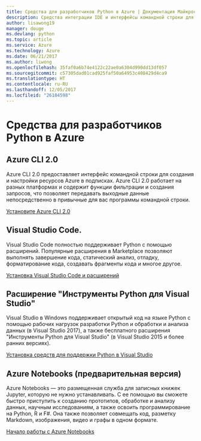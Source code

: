 ```yaml
---
title: Средства для разработчиков Python в Azure | Документация Майкрософт
description: Средства интеграции IDE и интерфейсы командной строки для разработчиков Python, работающих со службами Azure.
author: lisawong19
manager: douge
ms.devlang: python
ms.topic: article
ms.service: Azure
ms.technology: Azure
ms.date: 06/21/2017
ms.author: liwong
ms.openlocfilehash: 35faf0a6b74e4122c22ae0a6304d990dd13df057
ms.sourcegitcommit: c57305dad01cad925faf50a64953c408429d4ca9
ms.translationtype: HT
ms.contentlocale: ru-RU
ms.lasthandoff: 12/05/2017
ms.locfileid: "26184598"
---
```

# <a name="azure-tools-for-python-developers"></a>Средства для разработчиков Python в Azure

## <a name="azure-cli-20"></a>Azure CLI 2.0

Azure CLI 2.0 предоставляет интерфейс командной строки для создания и настройки ресурсов Azure в подписках. Azure CLI 2.0 работает на разных платформах и содержит функции фильтрации и создания запросов, что позволяет передавать выходные данные непосредственно в привычные для вас программы командной строки. 

[Установите Azure CLI 2.0](https://docs.microsoft.com/cli/azure/install-azure-cli)

## <a name="visual-studio-code"></a>Visual Studio Code.
Visual Studio Code полностью поддерживает Python с помощью расширений. Популярные расширения в Marketplace позволяют выполнять завершение кода, статический анализ, отладку, форматирование кода, создавать фрагменты кода и многое другое.

[Установка Visual Studio Code и расширений](https://code.visualstudio.com/docs/languages/python)

## <a name="python-tools-for-visual-studio-extension"></a>Расширение "Инструменты Python для Visual Studio"
Visual Studio в Windows поддерживает открытый код на языке Python с помощью рабочих нагрузок разработки Python и обработки и анализа данных (в Visual Studio 2017), а также бесплатного расширения "Инструменты Python для Visual Studio" (в Visual Studio 2015 и более ранних версиях). 

[Установка средств для поддержки Python в Visual Studio](https://docs.microsoft.com/visualstudio/python/installation)

## <a name="azure-notebooks-preview"></a>Azure Notebooks (предварительная версия)
Azure Notebooks — это размещенная служба для записных книжек Jupyter, которую не нужно устанавливать. С ее помощью вы сможете быстро приступить к созданию прототипов, обработке и анализу данных, научным исследованиям, а также освоить программирование на Python, R и F#. Она также позволяет совмещать код, разметку Markdown, изображения, видео и графы в одном формате.

[Начало работы с Azure Notebooks](https://notebooks.azure.com/)
